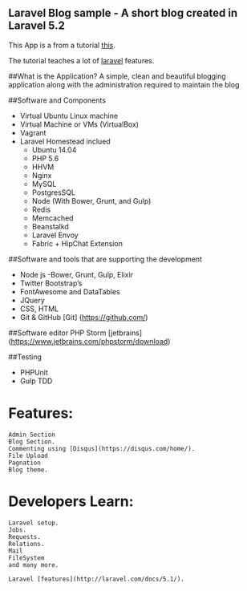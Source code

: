 ## Laravel Blog sample - A short blog created in Laravel 5.2

This App is a from a tutorial [this](http://laravelcoding.com/blog?tag=L5+Beauty). 

The tutorial teaches a lot of [laravel](Laravel.com) features.

##What is the Application?
A simple, clean and beautiful blogging application
along with the administration required to maintain the blog

##Software and Components
 - Virtual Ubuntu Linux machine
 - Virtual Machine or VMs (VirtualBox)
 - Vagrant
 - Laravel Homestead inclued
   - Ubuntu 14.04
   -  PHP 5.6
   -  HHVM
   -  Nginx
   -  MySQL
   -  PostgresSQL
   -  Node (With Bower, Grunt, and Gulp)
   -  Redis
   -  Memcached
   -  Beanstalkd
   -  Laravel Envoy
   -  Fabric + HipChat Extension
 
##Software and tools that are supporting the development
 - Node js
  -Bower, Grunt, Gulp, Elixir
 - Twitter Bootstrap’s
 - FontAwesome and DataTables
 - JQuery
 - CSS, HTML
 - Git & GitHub [Git] (https://github.com/)
 
##Software editor
  PHP Storm [jetbrains] (https://www.jetbrains.com/phpstorm/download)
 
##Testing
 - PHPUnit
 - Gulp TDD

# Features:
 	Admin Section
 	Blog Section.
 	Commenting using [Disqus](https://disqus.com/home/).
 	File Upload
 	Pagnation
 	Blog theme.

# Developers Learn:
 	Laravel setup.
 	Jobs.
 	Requests.
 	Relations.
 	Mail
 	FileSystem
 	and many more.
 	
 	Laravel [features](http://laravel.com/docs/5.1/).
 	


